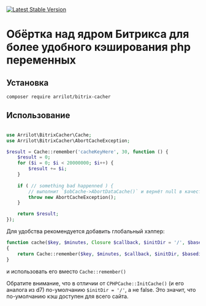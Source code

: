 [![Latest Stable Version](https://poser.pugx.org/arrilot/bitrix-cacher/v/stable.svg)](https://packagist.org/packages/arrilot/bitrix-cacher/)

# Обёртка над ядром Битрикса для более удобного кэширования php переменных

## Установка

```composer require arrilot/bitrix-cacher```

## Использование

```php

use Arrilot\BitrixCacher\Cache;
use Arrilot\BitrixCacher\AbortCacheException;

$result = Cache::remember('cacheKeyHere', 30, function () {
    $result = 0;
    for ($i = 0; $i < 20000000; $i++) {
        $result += $i;
    }
    
    if ( // something bad happenned ) {
        // выполнит `$obCache->AbortDataCache()` и вернёт null в качестве $result
        throw new AbortCacheException();
    }

    return $result;
});

```

Для удобства рекомендуется добавить глобальный хэлпер:

```php
function cache($key, $minutes, Closure $callback, $initDir = '/', $basedir = 'cache')
{
    return Cache::remember($key, $minutes, $callback, $initDir, $basedir);
}
```

и использовать его вместо `Cache::remember()`

Обратите внимание, что в отличии от `CPHPCache::InitCache()` (и его аналога из d7) по-умолчанию `$initDir = '/'`, а не false.
Это значит, что по-умолчанию кэш доступен для всего сайта.
